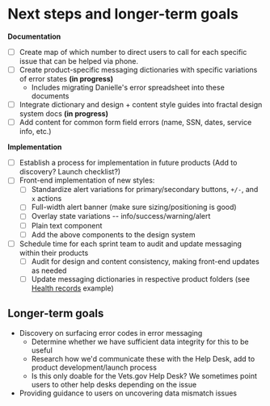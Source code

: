 # Next steps and longer-term goals

**Documentation**
- [ ] Create map of which number to direct users to call for each specific issue that can be helped via phone.
- [ ] Create product-specific messaging dictionaries with specific variations of error states **(in progress)**
  - Includes migrating Danielle's error spreadsheet into these documents
- [ ] Integrate dictionary and design + content style guides into fractal design system docs **(in progress)**
- [ ] Add content for common form field errors (name, SSN, dates, service info, etc.)

**Implementation**
- [ ] Establish a process for implementation in future products (Add to discovery? Launch checklist?)
- [ ] Front-end implementation of new styles:
  - [ ] Standardize alert variations for primary/secondary buttons, `+/-`, and `x` actions
  - [ ] Full-width alert banner (make sure sizing/positioning is good)
  - [ ] Overlay state variations -- info/success/warning/alert
  - [ ] Plain text component
  - [ ] Add the above components to the design system
- [ ] Schedule time for each sprint team to audit and update messaging within their products
  - [ ] Audit for design and content consistency, making front-end updates as needed
  - [ ] Update messaging dictionaries in respective product folders (see [Health records](https://github.com/department-of-veterans-affairs/va.gov-team/blob/master/products/health-care/medical-records/blue-button/2016/product/feedback-messaging.md) example)

## Longer-term goals

- Discovery on surfacing error codes in error messaging
  - Determine whether we have sufficient data integrity for this to be useful
  - Research how we'd communicate these with the Help Desk, add to product development/launch process
  - Is this only doable for the Vets.gov Help Desk? We sometimes point users to other help desks depending on the issue
- Providing guidance to users on uncovering data mismatch issues
